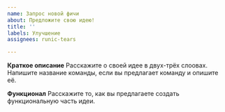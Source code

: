 ```yaml
---
name: Запрос новой фичи
about: Предложите свою идею!
title: ''
labels: Улучшение
assignees: runic-tears

---
```


**Краткое описание**
Расскажите о своей идее в двух-трёх слоовах. Напишите название команды, если вы предлагает команду и опишите её.

**Функционал**
Расскажите то, как вы предлагаете создать функциональную часть идеи.
